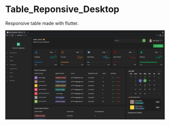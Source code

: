 # Table_Reponsive_Desktop
Responsive table made with flutter.

![](./screenshots/deniz-codes-sc.png)
